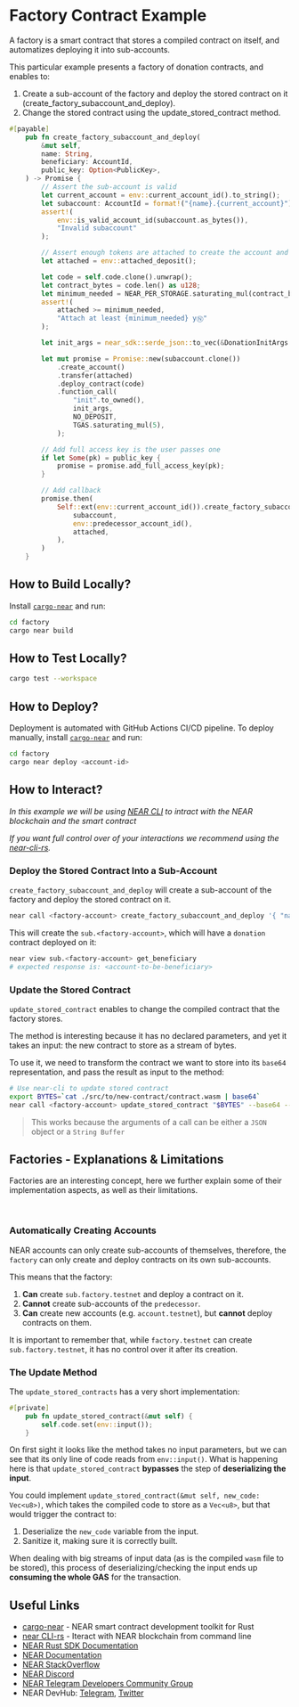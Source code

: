 # Factory Contract Example

A factory is a smart contract that stores a compiled contract on itself, and
automatizes deploying it into sub-accounts.

This particular example presents a factory of donation contracts, and enables
to:

1. Create a sub-account of the factory and deploy the stored contract on it
   (create_factory_subaccount_and_deploy).
2. Change the stored contract using the update_stored_contract method.


```rust
#[payable]
    pub fn create_factory_subaccount_and_deploy(
        &mut self,
        name: String,
        beneficiary: AccountId,
        public_key: Option<PublicKey>,
    ) -> Promise {
        // Assert the sub-account is valid
        let current_account = env::current_account_id().to_string();
        let subaccount: AccountId = format!("{name}.{current_account}").parse().unwrap();
        assert!(
            env::is_valid_account_id(subaccount.as_bytes()),
            "Invalid subaccount"
        );

        // Assert enough tokens are attached to create the account and deploy the contract
        let attached = env::attached_deposit();

        let code = self.code.clone().unwrap();
        let contract_bytes = code.len() as u128;
        let minimum_needed = NEAR_PER_STORAGE.saturating_mul(contract_bytes);
        assert!(
            attached >= minimum_needed,
            "Attach at least {minimum_needed} yⓃ"
        );

        let init_args = near_sdk::serde_json::to_vec(&DonationInitArgs { beneficiary }).unwrap();

        let mut promise = Promise::new(subaccount.clone())
            .create_account()
            .transfer(attached)
            .deploy_contract(code)
            .function_call(
                "init".to_owned(),
                init_args,
                NO_DEPOSIT,
                TGAS.saturating_mul(5),
            );

        // Add full access key is the user passes one
        if let Some(pk) = public_key {
            promise = promise.add_full_access_key(pk);
        }

        // Add callback
        promise.then(
            Self::ext(env::current_account_id()).create_factory_subaccount_and_deploy_callback(
                subaccount,
                env::predecessor_account_id(),
                attached,
            ),
        )
    }
```

## How to Build Locally?

Install [`cargo-near`](https://github.com/near/cargo-near) and run:

```bash
cd factory
cargo near build
```

## How to Test Locally?

```bash
cargo test --workspace
```

## How to Deploy?

Deployment is automated with GitHub Actions CI/CD pipeline. To deploy manually,
install [`cargo-near`](https://github.com/near/cargo-near) and run:

```bash
cd factory
cargo near deploy <account-id>
```

## How to Interact?

_In this example we will be using [NEAR CLI](https://github.com/near/near-cli)
to intract with the NEAR blockchain and the smart contract_

_If you want full control over of your interactions we recommend using the
[near-cli-rs](https://near.cli.rs)._

### Deploy the Stored Contract Into a Sub-Account

`create_factory_subaccount_and_deploy` will create a sub-account of the factory
and deploy the stored contract on it.

```bash
near call <factory-account> create_factory_subaccount_and_deploy '{ "name": "sub", "beneficiary": "<account-to-be-beneficiary>"}' --deposit 1.24 --accountId <account-id> --gas 300000000000000
```

This will create the `sub.<factory-account>`, which will have a `donation`
contract deployed on it:

```bash
near view sub.<factory-account> get_beneficiary
# expected response is: <account-to-be-beneficiary>
```

### Update the Stored Contract

`update_stored_contract` enables to change the compiled contract that the
factory stores.

The method is interesting because it has no declared parameters, and yet it
takes an input: the new contract to store as a stream of bytes.

To use it, we need to transform the contract we want to store into its `base64`
representation, and pass the result as input to the method:

```bash
# Use near-cli to update stored contract
export BYTES=`cat ./src/to/new-contract/contract.wasm | base64`
near call <factory-account> update_stored_contract "$BYTES" --base64 --accountId <factory-account> --gas 30000000000000
```

> This works because the arguments of a call can be either a `JSON` object or a
> `String Buffer`

## Factories - Explanations & Limitations

Factories are an interesting concept, here we further explain some of their
implementation aspects, as well as their limitations.

<br>

### Automatically Creating Accounts

NEAR accounts can only create sub-accounts of themselves, therefore, the
`factory` can only create and deploy contracts on its own sub-accounts.

This means that the factory:

1. **Can** create `sub.factory.testnet` and deploy a contract on it.
2. **Cannot** create sub-accounts of the `predecessor`.
3. **Can** create new accounts (e.g. `account.testnet`), but **cannot** deploy
   contracts on them.

It is important to remember that, while `factory.testnet` can create
`sub.factory.testnet`, it has no control over it after its creation.

### The Update Method

The `update_stored_contracts` has a very short implementation:

```rust
#[private]
    pub fn update_stored_contract(&mut self) {
        self.code.set(env::input());
    }
```

On first sight it looks like the method takes no input parameters, but we can
see that its only line of code reads from `env::input()`. What is happening here
is that `update_stored_contract` **bypasses** the step of **deserializing the
input**.

You could implement `update_stored_contract(&mut self, new_code: Vec<u8>)`,
which takes the compiled code to store as a `Vec<u8>`, but that would trigger
the contract to:

1. Deserialize the `new_code` variable from the input.
2. Sanitize it, making sure it is correctly built.

When dealing with big streams of input data (as is the compiled `wasm` file to
be stored), this process of deserializing/checking the input ends up **consuming
the whole GAS** for the transaction.

## Useful Links

- [cargo-near](https://github.com/near/cargo-near) - NEAR smart contract
  development toolkit for Rust
- [near CLI-rs](https://near.cli.rs) - Iteract with NEAR blockchain from command
  line
- [NEAR Rust SDK Documentation](https://docs.near.org/sdk/rust/introduction)
- [NEAR Documentation](https://docs.near.org)
- [NEAR StackOverflow](https://stackoverflow.com/questions/tagged/nearprotocol)
- [NEAR Discord](https://near.chat)
- [NEAR Telegram Developers Community Group](https://t.me/neardev)
- NEAR DevHub: [Telegram](https://t.me/neardevhub),
  [Twitter](https://twitter.com/neardevhub)

